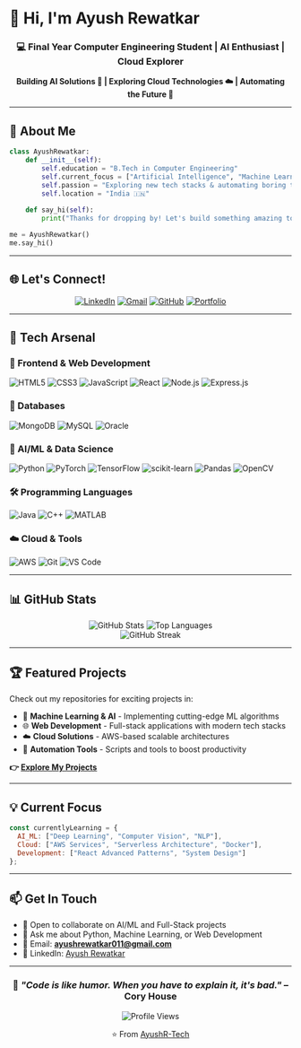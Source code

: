 # 👋 Hi, I'm Ayush Rewatkar

<div align="center">
  
  ### 💻 Final Year Computer Engineering Student | AI Enthusiast | Cloud Explorer
  
  **Building AI Solutions 🤖 | Exploring Cloud Technologies ☁️ | Automating the Future 🚀**
  
</div>

---

## 🎯 About Me

```python
class AyushRewatkar:
    def __init__(self):
        self.education = "B.Tech in Computer Engineering"
        self.current_focus = ["Artificial Intelligence", "Machine Learning", "AWS Cloud"]
        self.passion = "Exploring new tech stacks & automating boring tasks"
        self.location = "India 🇮🇳"
        
    def say_hi(self):
        print("Thanks for dropping by! Let's build something amazing together!")

me = AyushRewatkar()
me.say_hi()
```

---

## 🌐 Let's Connect!

<div align="center">
  
[![LinkedIn](https://img.shields.io/badge/LinkedIn-0077B5?style=for-the-badge&logo=linkedin&logoColor=white)](https://www.linkedin.com/in/ayush-rewatkar-246b8826b)
[![Gmail](https://img.shields.io/badge/Gmail-D14836?style=for-the-badge&logo=gmail&logoColor=white)](mailto:ayushrewatkar011@gmail.com)
[![GitHub](https://img.shields.io/badge/GitHub-100000?style=for-the-badge&logo=github&logoColor=white)](https://github.com/AyushR-Tech)
[![Portfolio](https://img.shields.io/badge/Portfolio-FF5722?style=for-the-badge&logo=todoist&logoColor=white)](https://github.com/AyushR-Tech)

</div>

---

## 🚀 Tech Arsenal

### 🎨 Frontend & Web Development

![HTML5](https://img.shields.io/badge/HTML5-E34F26?style=for-the-badge&logo=html5&logoColor=white)
![CSS3](https://img.shields.io/badge/CSS3-1572B6?style=for-the-badge&logo=css3&logoColor=white)
![JavaScript](https://img.shields.io/badge/JavaScript-F7DF1E?style=for-the-badge&logo=javascript&logoColor=black)
![React](https://img.shields.io/badge/React-20232A?style=for-the-badge&logo=react&logoColor=61DAFB)
![Node.js](https://img.shields.io/badge/Node.js-43853D?style=for-the-badge&logo=node.js&logoColor=white)
![Express.js](https://img.shields.io/badge/Express.js-404D59?style=for-the-badge&logo=express&logoColor=white)

### 💾 Databases

![MongoDB](https://img.shields.io/badge/MongoDB-4EA94B?style=for-the-badge&logo=mongodb&logoColor=white)
![MySQL](https://img.shields.io/badge/MySQL-00000F?style=for-the-badge&logo=mysql&logoColor=white)
![Oracle](https://img.shields.io/badge/Oracle-F80000?style=for-the-badge&logo=oracle&logoColor=white)

### 🤖 AI/ML & Data Science

![Python](https://img.shields.io/badge/Python-3776AB?style=for-the-badge&logo=python&logoColor=white)
![PyTorch](https://img.shields.io/badge/PyTorch-EE4C2C?style=for-the-badge&logo=pytorch&logoColor=white)
![TensorFlow](https://img.shields.io/badge/TensorFlow-FF6F00?style=for-the-badge&logo=tensorflow&logoColor=white)
![scikit-learn](https://img.shields.io/badge/scikit--learn-F7931E?style=for-the-badge&logo=scikit-learn&logoColor=white)
![Pandas](https://img.shields.io/badge/pandas-150458?style=for-the-badge&logo=pandas&logoColor=white)
![OpenCV](https://img.shields.io/badge/OpenCV-27338e?style=for-the-badge&logo=OpenCV&logoColor=white)

### 🛠️ Programming Languages

![Java](https://img.shields.io/badge/Java-ED8B00?style=for-the-badge&logo=openjdk&logoColor=white)
![C++](https://img.shields.io/badge/C%2B%2B-00599C?style=for-the-badge&logo=c%2B%2B&logoColor=white)
![MATLAB](https://img.shields.io/badge/MATLAB-0076A8?style=for-the-badge&logo=mathworks&logoColor=white)

### ☁️ Cloud & Tools

![AWS](https://img.shields.io/badge/Amazon_AWS-232F3E?style=for-the-badge&logo=amazon-aws&logoColor=white)
![Git](https://img.shields.io/badge/Git-F05032?style=for-the-badge&logo=git&logoColor=white)
![VS Code](https://img.shields.io/badge/VS_Code-007ACC?style=for-the-badge&logo=visual-studio-code&logoColor=white)

---

## 📊 GitHub Stats

<div align="center">
  <img src="https://github-readme-stats.vercel.app/api?username=AyushR-Tech&show_icons=true&theme=tokyonight&include_all_commits=true&count_private=true" alt="GitHub Stats" />
  <img src="https://github-readme-stats.vercel.app/api/top-langs/?username=AyushR-Tech&layout=compact&theme=tokyonight" alt="Top Languages" />
</div>

<div align="center">
  <img src="https://github-readme-streak-stats.herokuapp.com/?user=AyushR-Tech&theme=tokyonight" alt="GitHub Streak" />
</div>

---

## 🏆 Featured Projects

Check out my repositories for exciting projects in:
- 🤖 **Machine Learning & AI** - Implementing cutting-edge ML algorithms
- 🌐 **Web Development** - Full-stack applications with modern tech stacks
- ☁️ **Cloud Solutions** - AWS-based scalable architectures
- 🔧 **Automation Tools** - Scripts and tools to boost productivity

**👉 [Explore My Projects](https://github.com/AyushR-Tech?tab=repositories)**

---

## 💡 Current Focus

```javascript
const currentlyLearning = {
  AI_ML: ["Deep Learning", "Computer Vision", "NLP"],
  Cloud: ["AWS Services", "Serverless Architecture", "Docker"],
  Development: ["React Advanced Patterns", "System Design"]
};
```

---

## 📫 Get In Touch

- 💼 Open to collaborate on AI/ML and Full-Stack projects
- 💬 Ask me about Python, Machine Learning, or Web Development
- 📧 Email: **ayushrewatkar011@gmail.com**
- 🔗 LinkedIn: [Ayush Rewatkar](https://www.linkedin.com/in/ayush-rewatkar-246b8826b)

---

<div align="center">
  
### 💭 *"Code is like humor. When you have to explain it, it's bad."* – Cory House
  
  ![Profile Views](https://komarev.com/ghpvc/?username=AyushR-Tech&color=blueviolet&style=flat-square)
  
  ⭐️ From [AyushR-Tech](https://github.com/AyushR-Tech)
  
</div>
